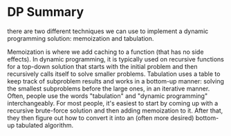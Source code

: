 # DP Summary
there are two different techniques we can use to implement a dynamic programming solution: memoization and tabulation.

Memoization is where we add caching to a function (that has no side effects). In dynamic programming, it is typically used on recursive functions for a top-down solution that starts with the initial problem and then recursively calls itself to solve smaller problems.
Tabulation uses a table to keep track of subproblem results and works in a bottom-up manner: solving the smallest subproblems before the large ones, in an iterative manner. Often, people use the words "tabulation" and "dynamic programming" interchangeably.
For most people, it's easiest to start by coming up with a recursive brute-force solution and then adding memoization to it. After that, they then figure out how to convert it into an (often more desired) bottom-up tabulated algorithm.

